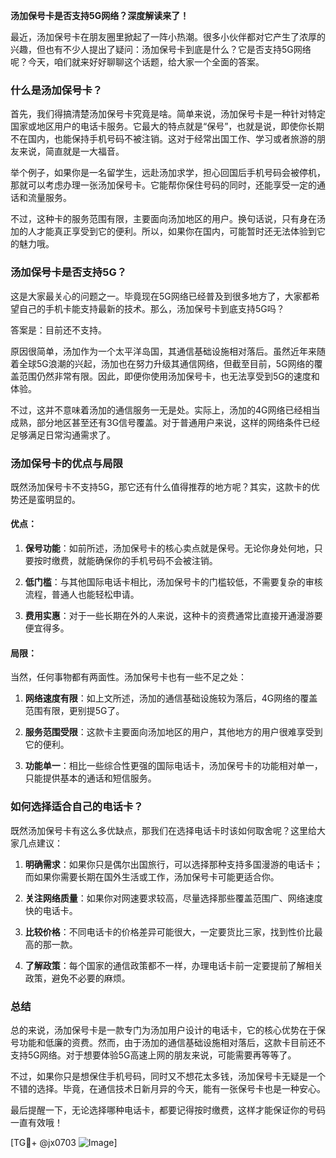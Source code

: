 **汤加保号卡是否支持5G网络？深度解读来了！**

最近，汤加保号卡在朋友圈里掀起了一阵小热潮。很多小伙伴都对它产生了浓厚的兴趣，但也有不少人提出了疑问：汤加保号卡到底是什么？它是否支持5G网络呢？今天，咱们就来好好聊聊这个话题，给大家一个全面的答案。

### 什么是汤加保号卡？

首先，我们得搞清楚汤加保号卡究竟是啥。简单来说，汤加保号卡是一种针对特定国家或地区用户的电话卡服务。它最大的特点就是“保号”，也就是说，即使你长期不在国内，也能保持手机号码不被注销。这对于经常出国工作、学习或者旅游的朋友来说，简直就是一大福音。

举个例子，如果你是一名留学生，远赴汤加求学，担心回国后手机号码会被停机，那就可以考虑办理一张汤加保号卡。它能帮你保住号码的同时，还能享受一定的通话和流量服务。

不过，这种卡的服务范围有限，主要面向汤加地区的用户。换句话说，只有身在汤加的人才能真正享受到它的便利。所以，如果你在国内，可能暂时还无法体验到它的魅力哦。

### 汤加保号卡是否支持5G？

这是大家最关心的问题之一。毕竟现在5G网络已经普及到很多地方了，大家都希望自己的手机卡能支持最新的技术。那么，汤加保号卡到底支持5G吗？

答案是：目前还不支持。

原因很简单，汤加作为一个太平洋岛国，其通信基础设施相对落后。虽然近年来随着全球5G浪潮的兴起，汤加也在努力升级其通信网络，但截至目前，5G网络的覆盖范围仍然非常有限。因此，即便你使用汤加保号卡，也无法享受到5G的速度和体验。

不过，这并不意味着汤加的通信服务一无是处。实际上，汤加的4G网络已经相当成熟，部分地区甚至还有3G信号覆盖。对于普通用户来说，这样的网络条件已经足够满足日常沟通需求了。

### 汤加保号卡的优点与局限

既然汤加保号卡不支持5G，那它还有什么值得推荐的地方呢？其实，这款卡的优势还是蛮明显的。

#### 优点：
1. **保号功能**：如前所述，汤加保号卡的核心卖点就是保号。无论你身处何地，只要按时缴费，就能确保你的手机号码不会被注销。
   
2. **低门槛**：与其他国际电话卡相比，汤加保号卡的门槛较低，不需要复杂的审核流程，普通人也能轻松申请。

3. **费用实惠**：对于一些长期在外的人来说，这种卡的资费通常比直接开通漫游要便宜得多。

#### 局限：
当然，任何事物都有两面性。汤加保号卡也有一些不足之处：

1. **网络速度有限**：如上文所述，汤加的通信基础设施较为落后，4G网络的覆盖范围有限，更别提5G了。

2. **服务范围受限**：这款卡主要面向汤加地区的用户，其他地方的用户很难享受到它的便利。

3. **功能单一**：相比一些综合性更强的国际电话卡，汤加保号卡的功能相对单一，只能提供基本的通话和短信服务。

### 如何选择适合自己的电话卡？

既然汤加保号卡有这么多优缺点，那我们在选择电话卡时该如何取舍呢？这里给大家几点建议：

1. **明确需求**：如果你只是偶尔出国旅行，可以选择那种支持多国漫游的电话卡；而如果你需要长期在国外生活或工作，汤加保号卡可能更适合你。

2. **关注网络质量**：如果你对网速要求较高，尽量选择那些覆盖范围广、网络速度快的电话卡。

3. **比较价格**：不同电话卡的价格差异可能很大，一定要货比三家，找到性价比最高的那一款。

4. **了解政策**：每个国家的通信政策都不一样，办理电话卡前一定要提前了解相关政策，避免不必要的麻烦。

### 总结

总的来说，汤加保号卡是一款专门为汤加用户设计的电话卡，它的核心优势在于保号功能和低廉的资费。然而，由于汤加的通信基础设施相对落后，这款卡目前还不支持5G网络。对于想要体验5G高速上网的朋友来说，可能需要再等等了。

不过，如果你只是想保住手机号码，同时又不想花太多钱，汤加保号卡无疑是一个不错的选择。毕竟，在通信技术日新月异的今天，能有一张保号卡也是一种安心。

最后提醒一下，无论选择哪种电话卡，都要记得按时缴费，这样才能保证你的号码一直有效哦！

[TG💪+ @jx0703 ![Image](https://github.com/user-attachments/assets/dbca1d08-cadb-493c-b0ec-ad6f7a83f270)]